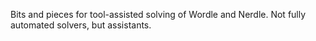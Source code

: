 Bits and pieces for tool-assisted solving of Wordle and Nerdle. Not fully automated solvers, but assistants.
